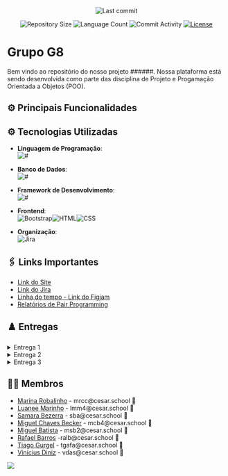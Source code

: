 <p align="center">
  <img
    src="https://img.shields.io/github/last-commit/ticogafa/projetos3"
    alt="Last commit"
  />
</p>

<p align="center">
  <img
    src="https://img.shields.io/github/repo-size/ticogafa/projetos3"
    alt="Repository Size"
  />
  <img
    src="https://img.shields.io/github/languages/count/ticogafa/projetos3"
    alt="Language Count"
  />
  <img
    src="https://img.shields.io/github/commit-activity/t/ticogafa/projetos3"
    alt="Commit Activity"
  />
  <a href="LICENSE"
    ><img
      src="https://img.shields.io/github/license/ticogafa/projetos3"
      alt="License"
  /></a>
</p>

# Grupo G8

Bem vindo ao repositório do nosso projeto ######. Nossa plataforma está sendo desenvolvida como parte das disciplina de Projeto e Progamação Orientada a Objetos (POO). 

## ⚙️ Principais Funcionalidades



## ⚙ Tecnologias Utilizadas

- **Linguagem de Programação**:<br>![#](#)

- **Banco de Dados**:<br>![#](#)


- **Framework de Desenvolvimento**:<br>![#](#)

- **Frontend**:<br>![Bootstrap](https://img.shields.io/badge/Bootstrap-7952B3?style=for-the-badge&logo=bootstrap&logoColor=white)![HTML](https://img.shields.io/badge/HTML5-E34F26?style=for-the-badge&logo=html5&logoColor=white)![CSS](https://img.shields.io/badge/CSS3-1572B6?style=for-the-badge&logo=css3&logoColor=white)

- **Organização**:<br>![Jira](https://img.shields.io/badge/Jira-0052CC?style=for-the-badge&logo=jira&logoColor=white)



## 🖇️ Links Importantes

<ul>
  <li>
    <a  href="#">
      Link do Site</a
  </li> 

  <li>
    <a  href="https://projetos-3.atlassian.net/jira/software/projects/SCRUM/boards/1/backlog"
      >Link do Jira</a
    >
  </li>
    <li>
    <a  href="https://www.figma.com/board/FMqkKGk05UXgtjc96q9RxC/Untitled?node-id=0-1&t=C79wtwo0ExmmG2mg-1"
      >Linha do tempo - Link do Figjam</a
    >
  </li>
  
  <li>
    <a  href="https://docs.google.com/document/d/1ljz8ROeIYSIZLIOdjvwuQpQeAy53GX0e1S5-C4grJJ4/edit?usp=sharing"
      >Relatórios de Pair Programming</a
    >
  </li>
</ul>

## ♟️ Entregas

<details>
<summary>Entrega 1</summary>
<ul>
  <li>
<a href="#">Imagem do backlog no Jira</a>
</li>
  
<li>
    <a  href="https://youtu.be/zFNmWAJjifI"
      >Protótipo  de Baixa Fidelidade - Screencast</a
    >
  </li>
  
  <li>
 <a href="#">Quadro sprint 1 iniciada</a>
  </li>

</ul>
</details>

<details>
<summary>Entrega 2</summary>
<ul>
<li>
    <a  href="#"
      >Protótipo Lo-Fi no Figma</a
    >
  </li>
<li>
<a href ="Mídia/Diagramas">Diagrama de Atividades</a>
</li>


<li> 
  <a href="#">BugTracker</a>
</li>

<li> 
  <a href="#">Screencast - Uso do Sistema</a>
</li>

<li> 
  <a href="#">Screencast Lo-Fi</a>
</li>
 <li>
    <a  href="#"
      >Relatórios de Pair Programming</a
    >
  </li>


</ul>
</details>

<details>
<summary>Entrega 3</summary>
<ul>
  <li>
    <a  href="#"
      >ScreenCast Lo-Fi</a
    >
  </li>
 <li>
    <a  href="#"
      >Protótipo Lo-Fi no Figma</a
    >
  </li>
  <li>
    <a  href="#"
      >ScreenCast - Uso do Sistema</a
    >
  </li>
 <li>
    <a  href="#"
      >Relatórios de Pair Programming</a
    >
  </li>
  <li>
    <a  href="#"
      >Diagrama de Atividades</a
    >
  </li>
  <li>
    <a  href="#"
      >ScreenCast - Deployment e Build</a
    >
  </li>
  <li>
    <a  href="#"
      >ScreenCast - Testes E2E</a
    >
  </li>


   <li>
    <a  href="#"
      >Quadro Sprint 2</a
    >
  </li>

   <li>
    <a  href="#"
      >BugTracker</a
    >
  </li>
</ul>


</details>




</details>

## 👩‍💻 Membros

<ul>
  <li>
    <a href="https://github.com/#">Marina Robalinho</a> - mrcc@cesar.school 📩
  </li>
   <li>
    <a href="https://github.com/#">Luanee Marinho</a> - lmm4@cesar.school 📩
  </li>
   <li>
    <a href="https://github.com/#">Samara Bezerra</a> - sba@cesar.school 📩
  </li>
  <li>
    <a href="https://github.com/#">Miguel Chaves Becker</a> - mcb4@cesar.school 📩
  </li>
   <li>
    <a href="https://github.com/MigueldsBatista">Miguel Batista</a> - msb2@cesar.school 📩
  </li>
  <li>
    <a href="https://github.com/raf7525">Rafael Barros</a> -ralb@cesar.school 📩
  </li>
  <li>
    <a href="https://github.com/ticogafa">Tiago Gurgel</a> - tgafa@cesar.school 📩
  </li>
  <li>
    <a href="https://github.com/xTvini">Vinícius Diniz</a> - vdas@cesar.school 📩
  </li>
</ul>

<a href="https://github.com/ticogafa/projetos3/graphs/contributors">
  <img src="https://contrib.rocks/image?repo=ticogafa/projetos3" />
</a>

